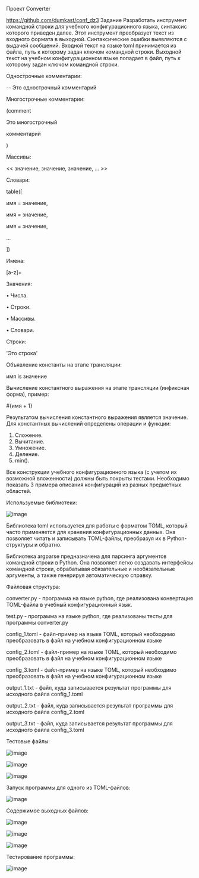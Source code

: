 Проект Converter

https://github.com/dumkast/conf_dz3
Задание
Разработать инструмент командной строки для учебного конфигурационного языка, синтаксис которого приведен далее. 
Этот инструмент преобразует текст из входного формата в выходной. Синтаксические ошибки выявляются с выдачей сообщений.
Входной текст на языке toml принимается из файла, путь к которому задан ключом командной строки. 
Выходной текст на учебном конфигурационном языке попадает в файл, путь к которому задан ключом командной строки.

Однострочные комментарии:

-- Это однострочный комментарий

Многострочные комментарии:

(comment

Это многострочный

комментарий

)

Массивы:

<< значение, значение, значение, ... >>

Словари:

table([

 имя = значение,
 
 имя = значение,
 
 имя = значение,
 
 ...

])

Имена:

[a-z]+

Значения:

• Числа.

• Строки.

• Массивы.

• Словари.

Строки:

'Это строка'

Объявление константы на этапе трансляции:

имя is значение

Вычисление константного выражения на этапе трансляции (инфиксная форма), пример:

#{имя + 1}

Результатом вычисления константного выражения является значение.
Для константных вычислений определены операции и функции:
1. Сложение.
2. Вычитание.
3. Умножение.
4. Деление.
5. min().
   
Все конструкции учебного конфигурационного языка (с учетом их возможной вложенности) должны быть покрыты тестами.
Необходимо показать 3 примера описания конфигураций из разных предметных областей.

Используемые библиотеки: 

![image](https://github.com/user-attachments/assets/22e176c9-99c3-42c7-9982-bd342dd31d38)

Библиотека toml используется для работы с форматом TOML, который часто применяется для хранения конфигурационных данных. 
Она позволяет читать и записывать TOML-файлы, преобразуя их в Python-структуры и обратно.

Библиотека argparse предназначена для парсинга аргументов командной строки в Python. 
Она позволяет легко создавать интерфейсы командной строки, обрабатывая обязательные и необязательные аргументы, а также генерируя автоматическую справку.

Файловая структура: 

converter.py - программа на языке python, где реализована конвертация TOML-файла в учебный конфигурационный язык.

test.py - программа на языке python, где реализованы тесты для программы converter.py

config_1.toml - файл-пример на языке TOML, который необходимо преобразовать в файл на учебном конфигурационном языке

config_2.toml - файл-пример на языке TOML, который необходимо преобразовать в файл на учебном конфигурационном языке

config_3.toml - файл-пример на языке TOML, который необходимо преобразовать в файл на учебном конфигурационном языке

output_1.txt - файл, куда записывается результат программы для исходного файла config_1.toml

output_2.txt - файл, куда записывается результат программы для исходного файла config_2.toml

output_3.txt - файл, куда записывается результат программы для исходного файла config_3.toml

Тестовые файлы:

![image](https://github.com/user-attachments/assets/ff00466e-ada0-4376-83b3-4d145f0b68f6)

![image](https://github.com/user-attachments/assets/8b07b376-fe0a-4697-9085-a8c74af11303)

![image](https://github.com/user-attachments/assets/00901d00-5fb9-4f04-9b8d-9678c8647213)

Запуск программы для одного из TOML-файлов:

![image](https://github.com/user-attachments/assets/b6e9bd4a-1014-432f-8d43-76d4e88f7d3e)

Содержимое выходных файлов:

![image](https://github.com/user-attachments/assets/f146f58c-12b6-43d5-bf61-8f6169af31c5)

![image](https://github.com/user-attachments/assets/953059c2-6845-433b-b3e9-d1357621ab10)

![image](https://github.com/user-attachments/assets/0230b9e9-3b0d-43b4-be27-6fa1f24f9b77)

Тестирование программы: 

![image](https://github.com/user-attachments/assets/c68ec922-4782-4863-b524-8e2dd36b5daa)
